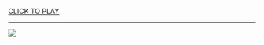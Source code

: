 
<a href="https://premium76.site?title=race_survival_arena_king_unblocked_games&ref=13M">CLICK TO PLAY</a></h3>
<hr>

<a href="https://premium76.site?title=race_survival_arena_king_unblocked_games&ref=13M"><img src="https://clearcache.store/games.png"></a>


